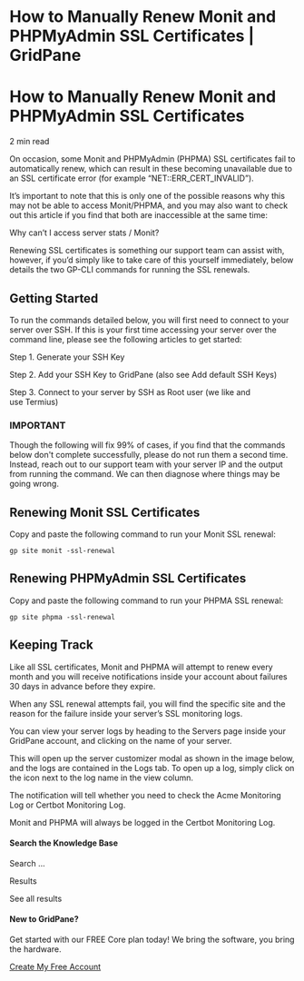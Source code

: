 # How to Manually Renew Monit and PHPMyAdmin SSL Certificates | GridPane

# How to Manually Renew Monit and PHPMyAdmin SSL Certificates

 

2 min read 

On occasion, some Monit and PHPMyAdmin (PHPMA) SSL certificates fail to automatically renew, which can result in these becoming unavailable due to an SSL certificate error (for example “NET::ERR_CERT_INVALID”).

It’s important to note that this is only one of the possible reasons why this may not be able to access Monit/PHPMA, and you may also want to check out this article if you find that both are inaccessible at the same time:

Why can’t I access server stats / Monit?

Renewing SSL certificates is something our support team can assist with, however, if you’d simply like to take care of this yourself immediately, below details the two GP-CLI commands for running the SSL renewals.

## Getting Started

To run the commands detailed below, you will first need to connect to your server over SSH. If this is your first time accessing your server over the command line, please see the following articles to get started:

 

Step 1. Generate your SSH Key

Step 2. Add your SSH Key to GridPane (also see Add default SSH Keys)

Step 3. Connect to your server by SSH as Root user (we like and use Termius)

 

 

### IMPORTANT

Though the following will fix 99% of cases, if you find that the commands below don't complete successfully, please do not run them a second time. Instead, reach out to our support team with your server IP and the output from running the command. We can then diagnose where things may be going wrong.

## Renewing Monit SSL Certificates

Copy and paste the following command to run your Monit SSL renewal:

```
gp site monit -ssl-renewal
```

 

## Renewing PHPMyAdmin SSL Certificates

Copy and paste the following command to run your PHPMA SSL renewal:

```
gp site phpma -ssl-renewal
```

 

## Keeping Track

Like all SSL certificates, Monit and PHPMA will attempt to renew every month and you will receive notifications inside your account about failures 30 days in advance before they expire.

When any SSL renewal attempts fail, you will find the specific site and the reason for the failure inside your server’s SSL monitoring logs.

You can view your server logs by heading to the Servers page inside your GridPane account, and clicking on the name of your server.

This will open up the server customizer modal as shown in the image below, and the logs are contained in the Logs tab. To open up a log, simply click on the icon next to the log name in the view column.

The notification will tell whether you need to check the Acme Monitoring Log or Certbot Monitoring Log.

Monit and PHPMA will always be logged in the Certbot Monitoring Log.

 

 

#### Search the Knowledge Base

Search ...

 Results

See all results

#### New to GridPane?

Get started with our FREE Core plan today! We bring the software, you bring the hardware.

[Create My Free Account](https://gridpane.com/checkout/?plan=core)

